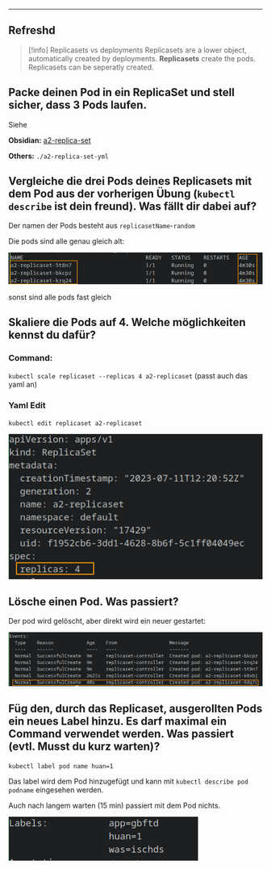 ****

## Refreshd

>[!info] Replicasets vs deployments
>Replicasets are a lower object, automatically created by deployments. **Replicasets** create the pods.
>Replicasets can be seperatly created.


## Packe deinen Pod in ein ReplicaSet und stell sicher, dass 3 Pods laufen.

Siehe

**Obsidian:** [a2-replica-set](a2-replica-set.yml)

**Others:** `./a2-replica-set-yml`

## Vergleiche die drei Pods deines Replicasets mit dem Pod aus der vorherigen Übung (`kubectl describe` ist dein freund). Was fällt dir dabei auf?

Der namen der Pods besteht aus `replicasetName`-`random`

Die pods sind alle genau gleich alt: 

![Pasted image 20230711142630](../../../../../ressources/Pasted%20image%2020230711142630.png)

sonst sind alle pods fast gleich

## Skaliere die Pods auf 4. Welche möglichkeiten kennst du dafür?

### Command:

`kubectl scale replicaset --replicas 4 a2-replicaset` (passt auch das yaml an)

### Yaml Edit

`kubectl edit replicaset a2-replicaset`

![Pasted image 20230711142900](../../../../../ressources/Pasted%20image%2020230711142900.png)

## Lösche einen Pod. Was passiert?

Der pod wird gelöscht, aber direkt wird ein neuer gestartet:

![Pasted image 20230711143014](../../../../../ressources/Pasted%20image%2020230711143014.png)

## Füg den, durch das Replicaset, ausgerollten Pods ein neues Label hinzu. Es darf maximal ein Command verwendet werden. Was passiert (evtl. Musst du kurz warten)?

`kubectl label pod name huan=1`

Das label wird dem Pod hinzugefügt und kann mit `kubectl describe pod podname` eingesehen werden.

Auch nach langem warten (15 min) passiert mit dem Pod nichts.

![Pasted image 20230711151632](../../../../../ressources/Pasted%20image%2020230711151632.png)
